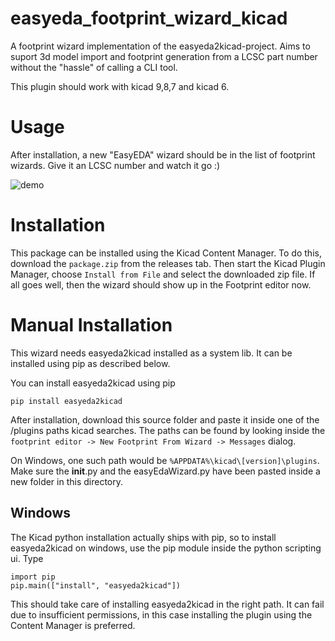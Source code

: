 <!--
 * @Descripttion: 
 * @version: 
 * @Author: weety
 * @Date: 2025-05-13 15:55:56
 * @LastEditors: weety
 * @LastEditTime: 2025-05-13 22:51:02
-->
# easyeda_footprint_wizard_kicad

A footprint wizard implementation of the easyeda2kicad-project. Aims to suport 3d model import and footprint generation from a LCSC part number without the "hassle" of calling a CLI tool.

This plugin should work with kicad 9,8,7 and kicad 6.

# Usage

After installation, a new "EasyEDA" wizard should be in the list of footprint wizards. Give it an LCSC number and watch it go :)

![demo](doc/demo.gif)

# Installation

This package can be installed using the Kicad Content Manager. To do this, download the `package.zip` from the releases tab. Then start the Kicad Plugin Manager, choose `Install from File` and select the downloaded zip file. If all goes well, then the wizard should show up in the Footprint editor now. 

# Manual Installation

This wizard needs easyeda2kicad installed as a system lib. It can be installed using pip as described below.

You can install easyeda2kicad using pip

```
pip install easyeda2kicad
```

After installation, download this source folder and paste it inside one of the /plugins paths kicad searches. The paths can be found by looking inside the `footprint editor -> New Footprint From Wizard -> Messages` dialog. 

On Windows, one such path would be `%APPDATA%\kicad\[version]\plugins`. Make sure the __init__.py and the easyEdaWizard.py have been pasted inside a new folder in this directory. 

## Windows 

The Kicad python installation actually ships with pip, so to install easyeda2kicad on windows, use the pip module inside the python scripting ui. Type

```
import pip
pip.main(["install", "easyeda2kicad"])
```

This should take care of installing easyeda2kicad in the right path. It can fail due to insufficient permissions, in this case installing the plugin using the Content Manager is preferred. 


